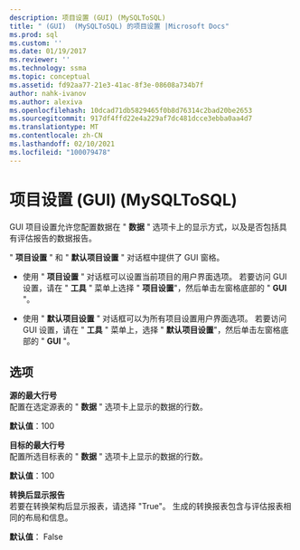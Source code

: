```yaml
---
description: 项目设置 (GUI) (MySQLToSQL)
title: " (GUI)  (MySQLToSQL) 的项目设置 |Microsoft Docs"
ms.prod: sql
ms.custom: ''
ms.date: 01/19/2017
ms.reviewer: ''
ms.technology: ssma
ms.topic: conceptual
ms.assetid: fd92aa77-21e3-41ac-8f3e-08608a734b7f
author: nahk-ivanov
ms.author: alexiva
ms.openlocfilehash: 10dcad71db5829465f0b8d76314c2bad20be2653
ms.sourcegitcommit: 917df4ffd22e4a229af7dc481dcce3ebba0aa4d7
ms.translationtype: MT
ms.contentlocale: zh-CN
ms.lasthandoff: 02/10/2021
ms.locfileid: "100079478"
---
```

# <a name="project-settings-gui--mysqltosql"></a>项目设置 (GUI) (MySQLToSQL)
GUI 项目设置允许您配置数据在 " **数据** " 选项卡上的显示方式，以及是否包括具有评估报告的数据报告。  
  
" **项目设置** " 和 " **默认项目设置** " 对话框中提供了 GUI 窗格。  
  
-   使用 " **项目设置** " 对话框可以设置当前项目的用户界面选项。 若要访问 GUI 设置，请在 " **工具** " 菜单上选择 " **项目设置**"，然后单击左窗格底部的 " **GUI** "。  
  
-   使用 " **默认项目设置** " 对话框可以为所有项目设置用户界面选项。 若要访问 GUI 设置，请在 " **工具** " 菜单上，选择 " **默认项目设置**"，然后单击左窗格底部的 " **GUI** "。  
  
## <a name="options"></a>选项  
**源的最大行号**  
配置在选定源表的 " **数据** " 选项卡上显示的数据的行数。  
  
**默认值**：100  
  
**目标的最大行号**  
配置所选目标表的 " **数据** " 选项卡上显示的数据的行数。  
  
**默认值**：100  
  
**转换后显示报告**  
若要在转换架构后显示报表，请选择 "True"。 生成的转换报表包含与评估报表相同的布局和信息。  
  
**默认值**： False  
  
